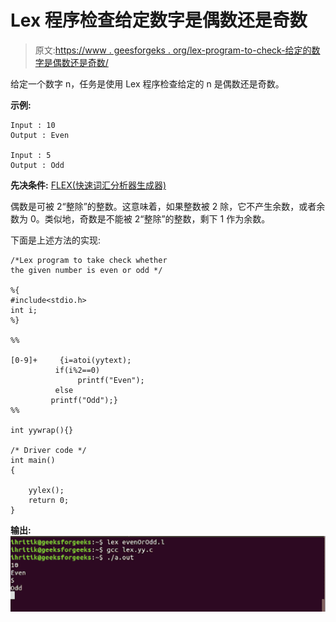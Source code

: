 # Lex 程序检查给定数字是偶数还是奇数

> 原文:[https://www . geesforgeks . org/lex-program-to-check-给定的数字是偶数还是奇数/](https://www.geeksforgeeks.org/lex-program-to-check-whether-a-given-number-is-even-or-odd/)

给定一个数字 n，任务是使用 Lex 程序检查给定的 n 是偶数还是奇数。

**示例:**

```
Input : 10 
Output : Even

Input : 5
Output : Odd

```

**先决条件:** [FLEX(快速词汇分析器生成器)](https://www.geeksforgeeks.org/flex-fast-lexical-analyzer-generator/)

偶数是可被 2“整除”的整数。这意味着，如果整数被 2 除，它不产生余数，或者余数为 0。类似地，奇数是不能被 2“整除”的整数，剩下 1 作为余数。

下面是上述方法的实现:

```
/*Lex program to take check whether
the given number is even or odd */

%{
#include<stdio.h>
int i;
%}

%%

[0-9]+     {i=atoi(yytext);
          if(i%2==0) 
               printf("Even");
          else
         printf("Odd");}
%%

int yywrap(){}

/* Driver code */
int main()
{

    yylex();
    return 0;
}
```

**输出:**
![](img/5096e341e4a1189eb0f2fa3dbd9c71ad.png)